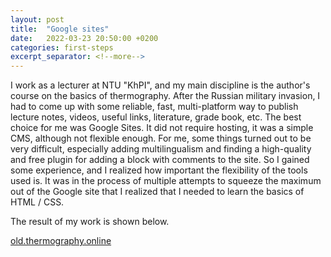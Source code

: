 ```yaml
---
layout: post
title:  "Google sites"
date:   2022-03-23 20:50:00 +0200
categories: first-steps
excerpt_separator: <!--more-->
---
```



I work as a lecturer at NTU "KhPI", and my main discipline is the author's course on the basics of thermography.
After the Russian military invasion, I had to come up with some reliable, fast, multi-platform way to publish lecture notes, videos, useful links, literature, grade book, etc.
The best choice for me was Google Sites.<!--more--> It did not require hosting, it was a simple CMS, although not flexible enough. For me, some things turned out to be very difficult, especially adding multilingualism and finding a high-quality and free plugin for adding a block with comments to the site.
So I gained some experience, and I realized how important the flexibility of the tools used is. It was in the process of multiple attempts to squeeze the maximum out of the Google site that I realized that I needed to learn the basics of HTML / CSS.

The result of my work is shown below.

[old.thermography.online](https://old.thermography.online/)